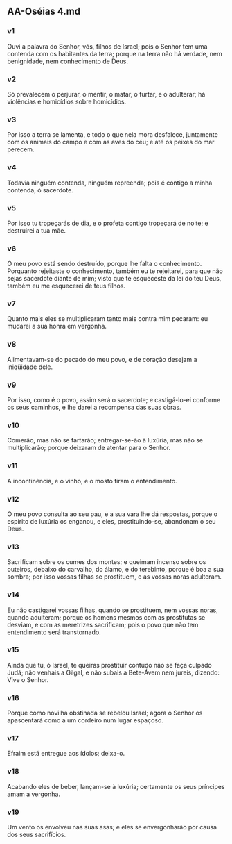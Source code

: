 ## AA-Oséias 4.md
### v1
 Ouvi a palavra do Senhor, vós, filhos de Israel; pois o Senhor tem uma contenda com os habitantes da terra; porque na terra não há verdade, nem benignidade, nem conhecimento de Deus.
### v2
 Só prevalecem o perjurar, o mentir, o matar, o furtar, e o adulterar; há violências e homicídios sobre homicídios.
### v3
 Por isso a terra se lamenta, e todo o que nela mora desfalece, juntamente com os animais do campo e com as aves do céu; e até os peixes do mar perecem.
### v4
 Todavia ninguém contenda, ninguém repreenda; pois é contigo a minha contenda, ó sacerdote.
### v5
 Por isso tu tropeçarás de dia, e o profeta contigo tropeçará de noite; e destruirei a tua mãe.
### v6
 O meu povo está sendo destruído, porque lhe falta o conhecimento. Porquanto rejeitaste o conhecimento, também eu te rejeitarei, para que não sejas sacerdote diante de mim; visto que te esqueceste da lei do teu Deus, também eu me esquecerei de teus filhos.
### v7
 Quanto mais eles se multiplicaram tanto mais contra mim pecaram: eu mudarei a sua honra em vergonha.
### v8
 Alimentavam-se do pecado do meu povo, e de coração desejam a iniqüidade dele.
### v9
 Por isso, como é o povo, assim será o sacerdote; e castigá-lo-ei conforme os seus caminhos, e lhe darei a recompensa das suas obras.
### v10
 Comerão, mas não se fartarão; entregar-se-ão à luxúria, mas não se multiplicarão; porque deixaram de atentar para o Senhor.
### v11
 A incontinência, e o vinho, e o mosto tiram o entendimento.
### v12
 O meu povo consulta ao seu pau, e a sua vara lhe dá respostas, porque o espírito de luxúria os enganou, e eles, prostituindo-se, abandonam o seu Deus.
### v13
 Sacrificam sobre os cumes dos montes; e queimam incenso sobre os outeiros, debaixo do carvalho, do álamo, e do terebinto, porque é boa a sua sombra; por isso vossas filhas se prostituem, e as vossas noras adulteram.
### v14
 Eu não castigarei vossas filhas, quando se prostituem, nem vossas noras, quando adulteram; porque os homens mesmos com as prostitutas se desviam, e com as meretrizes sacrificam; pois o povo que não tem entendimento será transtornado.
### v15
 Ainda que tu, ó Israel, te queiras prostituir contudo não se faça culpado Judá; não venhais a Gilgal, e não subais a Bete-Ávem nem jureis, dizendo: Vive o Senhor.
### v16
 Porque como novilha obstinada se rebelou Israel; agora o Senhor os apascentará como a um cordeiro num lugar espaçoso.
### v17
 Efraim está entregue aos ídolos; deixa-o.
### v18
 Acabando eles de beber, lançam-se à luxúria; certamente os seus príncipes amam a vergonha.
### v19
 Um vento os envolveu nas suas asas; e eles se envergonharão por causa dos seus sacrifícios.
